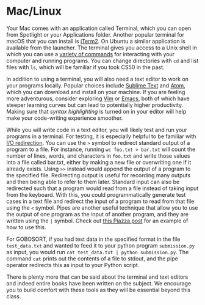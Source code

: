 Mac/Linux
=========

Your Mac comes with an application called Terminal, which you can open from
Spotlight or your Applications folder. Another popular terminal for macOS that
you can install is [iTerm2](https://www.iterm2.com/). On Ubuntu a similar
application is available from the launcher. The terminal gives you access to
a Unix shell in which you can use a 
[variety of commands](http://mally.stanford.edu/~sr/computing/basic-unix.html) 
for interacting with your computer and running programs. You can change 
directories with `cd` and list files with `ls`, which will be familiar if you 
took CS50 in the past.

In addition to using a terminal, you will also need a text editor to work on 
your programs locally. Popular choices include 
[Sublime Text](https://www.sublimetext.com/) and [Atom](https://atom.io/), 
which you can download and install on your machine. If you are feeling more 
adventurous, consider exploring [Vim](http://www.vim.org/) or 
[Emacs](https://www.gnu.org/software/emacs/), both of which have steeper 
learning curves but can lead to potentially higher productivity. Making sure 
that _syntax highlighting_ is turned on in your editor will help make your 
code-writing experience smoother.

While you will write code in a text editor, you will likely test and run your 
programs in a terminal. For testing, it is especially helpful to be familiar 
with [I/O redirection](http://linuxcommand.org/lc3_lts0070.php). You can use 
the `>` symbol to redirect standard output of a program to a file. For 
instance, running `wc foo.txt > bar.txt` will count the number of lines, 
words, and characters in `foo.txt` and write those values into a file called 
bar.txt, either by making a new file or overwriting one if it already exists. 
Using `>>` instead would append the output of a program to the specified file. 
Redirecting output is useful for recording many outputs and then being able to 
refer to them later. Standard input can also be redirected such that a program 
would read from a file instead of taking input from the keyboard. With this, 
you could programmatically generate test cases in a text file and redirect 
the input of a program to read from that file using the `<` symbol. Pipes are 
another useful technique that allow you to use the output of one program as 
the input of another program, and they are written using the `|` symbol. Check
out [this Piazza post](https://piazza.com/class/jcnb12ohn9d5le?cid=336) for an
example of how to use this.

For GOBOSORT, if you had test data in the specified format in the file 
`test_data.txt` and wanted to feed it to your python program `submission.py` 
as input, you would run `cat test_data.txt | python submission.py`. The 
command `cat` prints out the contents of a file to stdout, and the pipe 
operator redirects this as input to your Python script.

There is plenty more that can be said about the terminal and text editors and 
indeed entire books have been written on the subject. We encourage you to 
build comfort with these tools as they will be essential beyond this class.

